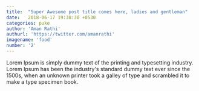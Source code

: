 ```yaml
---
title:  "Super Awesome post title comes here, ladies and gentleman"
date:   2018-06-17 19:38:30 +0530
categories: puke
author: 'Aman Rathi'
authurl: 'https://twitter.com/amanrathi'
imagename: 'food'
number: '2'
---
```

Lorem Ipsum is simply dummy text of the printing and typesetting industry. Lorem Ipsum has been the industry's standard dummy text ever since the 1500s, when an unknown printer took a galley of type and scrambled it to make a type specimen book.
